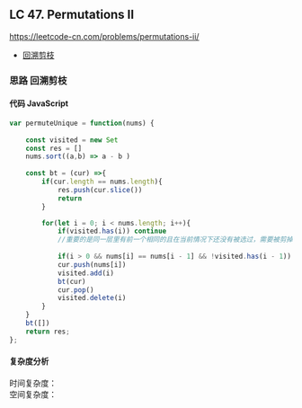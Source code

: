 ## LC 47. Permutations II
https://leetcode-cn.com/problems/permutations-ii/
- [回溯剪枝](#思路-回溯剪枝)

### 思路 回溯剪枝

#### 代码 JavaScript

```JavaScript
var permuteUnique = function(nums) {
    
    const visited = new Set
    const res = []
    nums.sort((a,b) => a - b )
    
    const bt = (cur) =>{
        if(cur.length == nums.length){
            res.push(cur.slice())
            return
        }

        for(let i = 0; i < nums.length; i++){
            if(visited.has(i)) continue
            //重要的是同一层里有前一个相同的且在当前情况下还没有被选过，需要被剪掉
            
            if(i > 0 && nums[i] == nums[i - 1] && !visited.has(i - 1)) continue
            cur.push(nums[i])
            visited.add(i)
            bt(cur)
            cur.pop()
            visited.delete(i)
        }
    }
    bt([])
    return res;
};

```

#### 复杂度分析
时间复杂度： </br>
空间复杂度：
